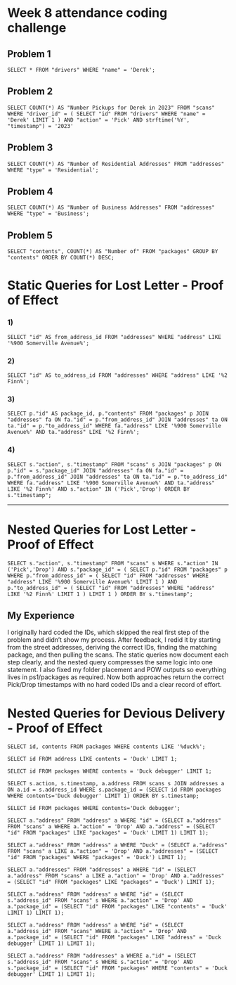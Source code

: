 # Week 8 attendance coding challenge

## Problem 1

`SELECT * FROM "drivers" WHERE "name" = 'Derek';`

## Problem 2
`SELECT COUNT(*) AS "Number Pickups for Derek in 2023"
FROM "scans"
WHERE "driver_id" = (
  SELECT "id" FROM "drivers" WHERE "name" = 'Derek' LIMIT 1
)
AND "action" = 'Pick'
AND strftime('%Y', "timestamp") = '2023'`

## Problem 3
`SELECT COUNT(*) AS "Number of Residential Addresses"
FROM "addresses"
WHERE "type" = 'Residential';`

## Problem 4
`SELECT COUNT(*) AS "Number of Business Addresses"
FROM "addresses"
WHERE "type" = 'Business';`

## Problem 5
`SELECT "contents", COUNT(*) AS "Number of"
FROM "packages"
GROUP BY "contents"
ORDER BY COUNT(*) DESC;`



# Static Queries for Lost Letter - Proof of Effect


### 1)
`SELECT "id" AS from_address_id
 FROM "addresses"
 WHERE "address" LIKE '%900 Somerville Avenue%';`

### 2)
`SELECT "id" AS to_address_id
 FROM "addresses"
 WHERE "address" LIKE '%2 Finn%';`

### 3) 
`SELECT p."id" AS package_id, p."contents"
 FROM "packages" p
 JOIN "addresses" fa ON fa."id" = p."from_address_id"
 JOIN "addresses" ta ON ta."id" = p."to_address_id"
 WHERE fa."address" LIKE '%900 Somerville Avenue%'
   AND ta."address" LIKE '%2 Finn%';`

### 4)
`SELECT s."action", s."timestamp"
 FROM "scans" s
 JOIN "packages" p ON p."id" = s."package_id"
 JOIN "addresses" fa ON fa."id" = p."from_address_id"
 JOIN "addresses" ta ON ta."id" = p."to_address_id"
 WHERE fa."address" LIKE '%900 Somerville Avenue%'
   AND ta."address" LIKE '%2 Finn%'
   AND s."action" IN ('Pick','Drop')
 ORDER BY s."timestamp";`


---

# Nested Queries for Lost Letter - Proof of Effect

`SELECT s."action", s."timestamp"
 FROM "scans" s
 WHERE s."action" IN ('Pick','Drop')
   AND s."package_id" = (
     SELECT p."id"
     FROM "packages" p
     WHERE p."from_address_id" = (
       SELECT "id" FROM "addresses"
       WHERE "address" LIKE '%900 Somerville Avenue%' LIMIT 1
     )
     AND p."to_address_id" = (
       SELECT "id" FROM "addresses"
       WHERE "address" LIKE '%2 Finn%' LIMIT 1
     )
     LIMIT 1
   )
 ORDER BY s."timestamp";`



## My Experience
I originally hard coded the IDs, which skipped the real first step of the problem and didn’t show my process. After feedback, I redid it by starting from the street addresses, deriving the correct IDs, finding the matching package, and then pulling the scans. The static queries now document each step clearly, and the nested query compresses the same logic into one statement. I also fixed my folder placement and POW outputs so everything lives in ps1/packages as required. Now both approaches return the correct Pick/Drop timestamps with no hard coded IDs and a clear record of effort.

# Nested Queries for Devious Delivery - Proof of Effect

`SELECT id, contents FROM packages WHERE contents LIKE '%duck%';`

`SELECT id FROM address LIKE contents = 'Duck' LIMIT 1;`

`SELECT id FROM packages WHERE contents = 'Duck debugger' LIMIT 1;`

`SELECT s.action, s.timestamp, a.address FROM scans s JOIN addresses a ON a.id = s.address_id WHERE s.package_id = (SELECT id FROM packages WHERE contents='Duck debugger' LIMIT 1) ORDER BY s.timestamp;`

`SELECT id FROM packages WHERE contents='Duck debugger';`

`SELECT a."address" FROM "address" a WHERE "id" = (SELECT a."address" FROM "scans" a WHERE a."action" = 'Drop' AND a."address" = (SELECT "id" FROM "packages" LIKE "packages" = 'Duck' LIMIT 1) LIMIT 1);`

`SELECT a."address" FROM "address" a WHERE "Duck" = (SELECT a."address" FROM "scans" a LIKE a."action" = 'Drop' AND a."addresses" = (SELECT "id" FROM "packages" WHERE "packages" = 'Duck') LIMIT 1);`

`SELECT a."addresses" FROM "addresses" a WHERE "id" = (SELECT a."address" FROM "scans" a LIKE a."action" = 'Drop' AND a."addresses" = (SELECT "id" FROM "packages" LIKE "packages" = 'Duck') LIMIT 1);`

`SELECT a."address" FROM "address" a WHERE "id" = (SELECT s."address_id" FROM "scans" s WHERE a."action" = 'Drop' AND a."package_id" = (SELECT "id" FROM "packages" LIKE "contents" = 'Duck' LIMIT 1) LIMIT 1);`

`SELECT a."address" FROM "address" a WHERE "id" = (SELECT a."address_id" FROM "scans" WHERE a."action" = 'Drop' AND a."package_id" = (SELECT "id" FROM "packages" LIKE "address" = 'Duck debugger' LIMIT 1) LIMIT 1);`

`SELECT a."address" FROM "addresses" a WHERE a."id" = (SELECT s."address_id" FROM "scans" s WHERE s."action" = 'Drop' AND s."package_id" = (SELECT "id" FROM "packages" WHERE "contents" = 'Duck debugger' LIMIT 1) LIMIT 1);`
